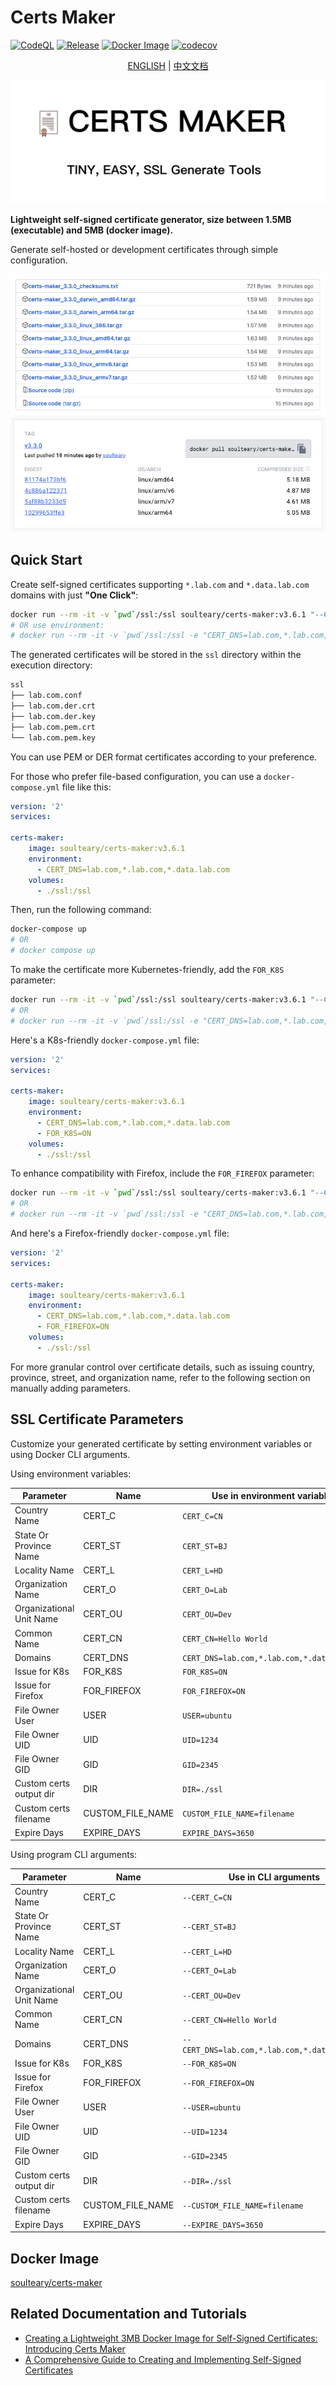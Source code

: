 # Certs Maker

[![CodeQL](https://github.com/soulteary/certs-maker/actions/workflows/github-code-scanning/codeql/badge.svg)](https://github.com/soulteary/certs-maker/actions/workflows/github-code-scanning/codeql) [![Release](https://github.com/soulteary/certs-maker/actions/workflows/release.yaml/badge.svg)](https://github.com/soulteary/certs-maker/actions/workflows/release.yaml) [![Docker Image](https://img.shields.io/docker/pulls/soulteary/certs-maker.svg)](https://hub.docker.com/r/soulteary/certs-maker) [![codecov](https://codecov.io/gh/soulteary/certs-maker/branch/main/graph/badge.svg?token=K12L34CSA4)](https://codecov.io/gh/soulteary/certs-maker)

<p style="text-align: center;">
  <a href="README.md" target="_blank">ENGLISH</a> | <a href="README_CN.md">中文文档</a>
</p>

<img src="logo.png">

**Lightweight self-signed certificate generator, size between 1.5MB (executable) and 5MB (docker image).**

Generate self-hosted or development certificates through simple configuration.

<img src=".github/assets.jpg">
<img src=".github/dockerhub.jpg">

## Quick Start

Create self-signed certificates supporting `*.lab.com` and `*.data.lab.com` domains with just **"One Click"**:

```bash
docker run --rm -it -v `pwd`/ssl:/ssl soulteary/certs-maker:v3.6.1 "--CERT_DNS=lab.com,*.lab.com,*.data.lab.com"
# OR use environment:
# docker run --rm -it -v `pwd`/ssl:/ssl -e "CERT_DNS=lab.com,*.lab.com,*.data.lab.com" soulteary/certs-maker:v3.6.1
```

The generated certificates will be stored in the `ssl` directory within the execution directory:

```bash
ssl
├── lab.com.conf
├── lab.com.der.crt
├── lab.com.der.key
├── lab.com.pem.crt
└── lab.com.pem.key
```

You can use PEM or DER format certificates according to your preference.

For those who prefer file-based configuration, you can use a `docker-compose.yml` file like this:

```yaml
version: '2'
services:

certs-maker:
    image: soulteary/certs-maker:v3.6.1
    environment:
      - CERT_DNS=lab.com,*.lab.com,*.data.lab.com
    volumes:
      - ./ssl:/ssl
```

Then, run the following command:

```bash
docker-compose up
# OR
# docker compose up
```

To make the certificate more Kubernetes-friendly, add the `FOR_K8S` parameter:

```bash
docker run --rm -it -v `pwd`/ssl:/ssl soulteary/certs-maker:v3.6.1 "--CERT_DNS=lab.com,*.lab.com,*.data.lab.com --FOR_K8S=ON"
# OR
# docker run --rm -it -v `pwd`/ssl:/ssl -e "CERT_DNS=lab.com,*.lab.com,*.data.lab.com" -e "FOR_K8S=ON" soulteary/certs-maker:v3.6.1
```

Here's a K8s-friendly `docker-compose.yml` file:

```yaml
version: '2'
services:

certs-maker:
    image: soulteary/certs-maker:v3.6.1
    environment:
      - CERT_DNS=lab.com,*.lab.com,*.data.lab.com
      - FOR_K8S=ON
    volumes:
      - ./ssl:/ssl
```

To enhance compatibility with Firefox, include the `FOR_FIREFOX` parameter:

```bash
docker run --rm -it -v `pwd`/ssl:/ssl soulteary/certs-maker:v3.6.1 "--CERT_DNS=lab.com,*.lab.com,*.data.lab.com --FOR_FIREFOX=ON"
# OR
# docker run --rm -it -v `pwd`/ssl:/ssl -e "CERT_DNS=lab.com,*.lab.com,*.data.lab.com" -e "FOR_FIREFOX=ON" soulteary/certs-maker:v3.6.1
```

And here's a Firefox-friendly `docker-compose.yml` file:

```yaml
version: '2'
services:

certs-maker:
    image: soulteary/certs-maker:v3.6.1
    environment:
      - CERT_DNS=lab.com,*.lab.com,*.data.lab.com
      - FOR_FIREFOX=ON
    volumes:
      - ./ssl:/ssl
```

For more granular control over certificate details, such as issuing country, province, street, and organization name, refer to the following section on manually adding parameters.

## SSL Certificate Parameters

Customize your generated certificate by setting environment variables or using Docker CLI arguments.

Using environment variables:

| Parameter | Name | Use in environment variables |
| ------ | ------ | ------ |
| Country Name | CERT_C | `CERT_C=CN` |
| State Or Province Name | CERT_ST | `CERT_ST=BJ` |
| Locality Name | CERT_L | `CERT_L=HD` |
| Organization Name | CERT_O | `CERT_O=Lab` |
| Organizational Unit Name | CERT_OU | `CERT_OU=Dev` |
| Common Name | CERT_CN | `CERT_CN=Hello World` |
| Domains | CERT_DNS | `CERT_DNS=lab.com,*.lab.com,*.data.lab.com` |
| Issue for K8s | FOR_K8S | `FOR_K8S=ON` |
| Issue for Firefox | FOR_FIREFOX | `FOR_FIREFOX=ON` |
| File Owner User | USER | `USER=ubuntu` |
| File Owner UID | UID | `UID=1234` |
| File Owner GID | GID | `GID=2345` |
| Custom certs output dir | DIR | `DIR=./ssl` |
| Custom certs filename | CUSTOM_FILE_NAME | `CUSTOM_FILE_NAME=filename` |
| Expire Days | EXPIRE_DAYS | `EXPIRE_DAYS=3650` |

Using program CLI arguments:

| Parameter | Name | Use in CLI arguments |
| ------ | ------ | ------ |
| Country Name | CERT_C | `--CERT_C=CN` |
| State Or Province Name | CERT_ST | `--CERT_ST=BJ` |
| Locality Name | CERT_L | `--CERT_L=HD` |
| Organization Name | CERT_O | `--CERT_O=Lab` |
| Organizational Unit Name | CERT_OU | `--CERT_OU=Dev` |
| Common Name | CERT_CN | `--CERT_CN=Hello World` |
| Domains | CERT_DNS | `--CERT_DNS=lab.com,*.lab.com,*.data.lab.com` |
| Issue for K8s | FOR_K8S | `--FOR_K8S=ON` |
| Issue for Firefox | FOR_FIREFOX | `--FOR_FIREFOX=ON` |
| File Owner User | USER | `--USER=ubuntu` |
| File Owner UID | UID | `--UID=1234` |
| File Owner GID | GID | `--GID=2345` |
| Custom certs output dir | DIR | `--DIR=./ssl` |
| Custom certs filename | CUSTOM_FILE_NAME | `--CUSTOM_FILE_NAME=filename` |
| Expire Days | EXPIRE_DAYS | `--EXPIRE_DAYS=3650` |

## Docker Image

[soulteary/certs-maker](https://hub.docker.com/r/soulteary/certs-maker)

## Related Documentation and Tutorials

- [Creating a Lightweight 3MB Docker Image for Self-Signed Certificates: Introducing Certs Maker](https://soulteary.com/2022/10/22/make-docker-tools-image-with-only-3md-self-signed-certificate-certs-maker.html)
- [A Comprehensive Guide to Creating and Implementing Self-Signed Certificates](https://soulteary.com/2021/02/06/how-to-make-and-use-a-self-signed-certificate.html)
